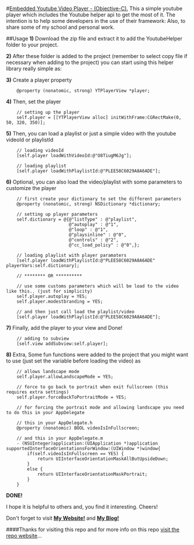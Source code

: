 #[Embedded Youtube Video Player - (Objective-C).](http://jv17.github.io/YoutubePlayer/)
This a simple youtube player which includes the Youtube helper api to get the most of it. The intention is to help some developers in the use of their framework:
Also, to share some of my school and personal work. 

##Usage
**1)** Download the zip file and extract it to add the YoutubeHelper folder to your project.

**2)** After these folder is added to the project (remember to select copy file if necessary when adding to the project) you can start using this helper library really simple as:

**3)** Create a player property
```objc
    @property (nonatomic, strong) YTPlayerView *player;
```

**4)** Then, set the player
```objc
    // setting up the player
    self.player = [[YTPlayerView alloc] initWithFrame:CGRectMake(0, 50, 320, 350)];
```

**5)** Then, you can load a playlist or just a simple video with the youtube videoId or playlistId
```objc
    // loading videoId 
    [self.player loadWithVideoId:@"O8TiugM6Jg"];

    // loading playlist
    [self.player loadWithPlaylistId:@"PLEE58C6029A8A6ADE"];
```

**6)** Optional, you can also load the video/playlist with some parameters to customize the player
```objc
    // first create your dictionary to set the different parameters
    @property (nonatomic, strong) NSDictionary *dictionary;

    // setting up player parameters
    self.dictionary = @{@"listType" : @"playlist",
                        @"autoplay" : @"1",
                        @"loop" : @"1",
                        @"playsinline" : @"0",
                        @"controls" : @"2",
                        @"cc_load_policy" : @"0",};
    
    // loading playlist with player paramaters
    [self.player loadWithPlaylistId:@"PLEE58C6029A8A6ADE" playerVars:self.dictionary];

    // ******** OR **********

    // use some customs parameters which will be load to the video like this.. (just for simplicity)
    self.player.autoplay = YES;
    self.player.modestbranding = YES;
 
    // and then just call load the playlist/video
    [self.player loadWithPlaylistId:@"PLEE58C6029A8A6ADE"];
```

**7)** Finally, add the player to your view and Done!
```objc
    // adding to subview
    [self.view addSubview:self.player];
```

**8)** Extra, Some fun functions were added to the project that you might want to use (just set the variable before loading the video) as
```objc
    // allows landscape mode 
    self.player.allowLandscapeMode = YES;

    // force to go back to portrait when exit fullscreen (this requires extra settings)
    self.player.forceBackToPortraitMode = YES; 

    // for forcing the portrait mode and allowing landscape you need to do this in your AppDelegate

    // this in your AppDelegate.h
    @property (nonatomic) BOOL videoIsInFullscreen;

    // and this in your AppDelegate.m
    - (NSUInteger)application:(UIApplication *)application supportedInterfaceOrientationsForWindow:(UIWindow *)window{
        if(self.videoIsInFullscreen == YES) {
            return UIInterfaceOrientationMaskAllButUpsideDown;
        }
        else {
            return UIInterfaceOrientationMaskPortrait;
        }
    }
```
**DONE!**

I hope it is helpful to others and, you find it interesting. Cheers!

Don't forget to visit **[My Website!](http://jorgedeveloper.com)** and **[My Blog!](http://jorgedeveloper.com/blog/)**

####Thanks for visiting this repo and for more info on this repo [visit the repo website](http://jv17.github.io/YoutubePlayer/)...
